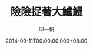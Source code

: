 ---
issue: 87
title: 險險捉著大鱸鰻
author: 邱一帆
language: 四縣
date: 2014-09-11T00:00:00.000+08:00
topic: 懷想
difficulty: 2
wikidata: Q98095910
wikidata_link: https://www.wikidata.org/wiki/Q98095910
---